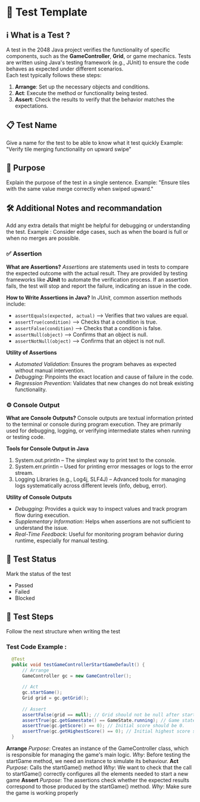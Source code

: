 # 🧪 Test Template

## ℹ️ What is a Test ? 
A test in the 2048 Java project verifies the functionality of specific components, such as the **GameController**, **Grid**, or game mechanics. Tests are written using Java's testing framework (e.g., JUnit) to ensure the code behaves as expected under different scenarios.  
Each test typically follows these steps:  
1. **Arrange**: Set up the necessary objects and conditions.
2. **Act**: Execute the method or functionality being tested.
3. **Assert**: Check the results to verify that the behavior matches the expectations.


## 📋 Test Name
<!-- Provide a clear and descriptive name for the test. -->
Give a name for the test to be able to know what it test quickly 
Example: "Verify tile merging functionality on upward swipe"


## 🎯 Purpose
<!-- State the purpose of the test. What is being tested and why? -->
Explain the purpose of the test in a single sentence. 
Example: "Ensure tiles with the same value merge correctly when swiped upward."


## 🛠️ Additional Notes and recommandation 
Add any extra details that might be helpful for debugging or understanding the test.
Example : Consider edge cases, such as when the board is full or when no merges are possible.

### ✅ Assertion 
**What are Assertions?** *Assertions* are statements used in tests to compare the expected outcome with the actual result. They are provided by testing frameworks like **JUnit** to automate the verification process. If an assertion fails, the test will stop and report the failure, indicating an issue in the code.

**How to Write Assertions in Java?** In *JUnit*, common assertion methods include:
- `assertEquals(expected, actual)` –> Verifies that two values are equal.
- `assertTrue(condition)` –> Checks that a condition is true.
- `assertFalse(condition)` –> Checks that a condition is false.
- `assertNull(object)` –> Confirms that an object is null.
- `assertNotNull(object)` –> Confirms that an object is not null.
  
**Utility of Assertions**
- *Automated Validation*: Ensures the program behaves as expected without manual intervention.
- *Debugging*: Pinpoints the exact location and cause of failure in the code.
- *Regression Prevention*: Validates that new changes do not break existing functionality.

### ⚙️ Console Output  
**What are Console Outputs?** Console outputs are textual information printed to the terminal or console during program execution. They are primarily used for debugging, logging, or verifying intermediate states when running or testing code.

**Tools for Console Output in Java**
1. System.out.println – The simplest way to print text to the console.
2. System.err.println – Used for printing error messages or logs to the error stream.
3. Logging Libraries (e.g., Log4j, SLF4J) – Advanced tools for managing logs systematically across different levels (info, debug, error).

**Utility of Console Outputs**
- *Debugging*: Provides a quick way to inspect values and track program flow during execution.
- *Supplementary Information*: Helps when assertions are not sufficient to understand the issue.
- *Real-Time Feedback*: Useful for monitoring program behavior during runtime, especially for manual testing.

## 🧾 Test Status
Mark the status of the test
- Passed
- Failed
- Blocked


## 📝 Test Steps
<!-- Provide a structured example of the test. -->
Follow the next structure when writing the test 
### Test Code Example :
```java
  @Test
  public void testGameControllerStartGameDefault() {
      // Arrange
      GameController gc = new GameController();
  
      // Act
      gc.startGame();
      Grid grid = gc.getGrid();
  
      // Assert
      assertFalse(grid == null); // Grid should not be null after starting the game.
      assertTrue(gc.getGamestate() == GameState.running); // Game state should be set to running.
      assertTrue(gc.getScore() == 0); // Initial score should be 0.
      assertTrue(gc.getHighestScore() == 0); // Initial highest score should also be 0.
  }
```
**Arrange**
*Purpose*: Creates an instance of the GameController class, which is responsible for managing the game's main logic.
*Why*: Before testing the startGame method, we need an instance to simulate its behaviour.
**Act**
*Purpose*: Calls the startGame() method
*Why*: We want to check that the call to startGame() correctly configures all the elements needed to start a new game
**Assert**
*Purpose*: The assertions check whether the expected results correspond to those produced by the startGame() method.
*Why*: Make sure the game is working properly  


